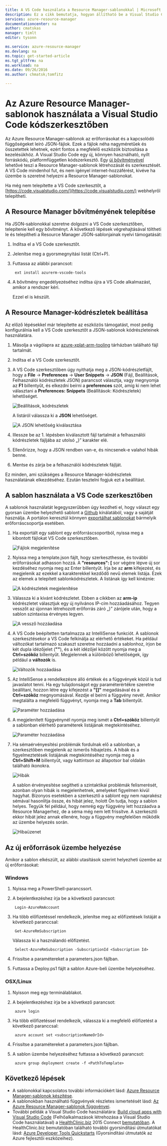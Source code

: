 ```yaml
---
title: A VS Code használata a Resource Manager-sablonokkal | Microsoft Docs
description: Ez a cikk bemutatja, hogyan állítható be a Visual Studio Code az Azure Resource Manager-sablonok létrehozására.
services: azure-resource-manager
documentationcenter: na
author: cmatskas
manager: timlt
editor: tysonn

ms.service: azure-resource-manager
ms.devlang: na
ms.topic: get-started-article
ms.tgt_pltfrm: na
ms.workload: na
ms.date: 09/26/2016
ms.author: chmatsk;tomfitz

---
```

# Az Azure Resource Manager-sablonok használata a Visual Studio Code kódszerkesztőben
Az Azure Resource Manager-sablonok az erőforrásokat és a kapcsolódó függőségeket leíró JSON-fájlok. Ezek a fájlok néha nagyméretűek és összetettek lehetnek, ezért fontos a megfelelő eszközök biztosítása a kezelésükhöz. A Visual Studio Code egy új, könnyen használható, nyílt forráskódú, platformfüggetlen kódszerkesztő. Egy [új bővítményével](https://marketplace.visualstudio.com/items?itemName=msazurermtools.azurerm-vscode-tools) lehetővé teszi a Resource Manager-sablonok létrehozását és szerkesztését. A VS Code mindenhol fut, és nem igényel internet-hozzáférést, kivéve ha üzembe is szeretné helyezni a Resource Manager-sablonokat.

Ha még nem telepítette a VS Code szerkesztőt, a [https://code.visualstudio.com/](https://code.visualstudio.com/) webhelyről telepítheti.

## A Resource Manager bővítményének telepítése
Ha JSON-sablonokkal szeretne dolgozni a VS Code szerkesztőben, telepítenie kell egy bővítményt. A következő lépések végrehajtásával töltheti le és telepítheti a Resource Manager JSON-sablonjainak nyelvi támogatását:

1. Indítsa el a VS Code szerkesztőt. 
2. Jelenítse meg a gyorsmegnyitási listát (Ctrl+P). 
3. Futtassa az alábbi parancsot: 
   
        ext install azurerm-vscode-tools
4. A bővítmény engedélyezéséhez indítsa újra a VS Code alkalmazást, amikor a rendszer kéri. 
   
   Ezzel el is készült.

## A Resource Manager-kódrészletek beállítása
Az előző lépésekkel már telepítette az eszközös támogatást, most pedig konfigurálnia kell a VS Code szerkesztőt a JSON-sablonok kódrészleteinek használatára.

1. Másolja a vágólapra az [azure-xplat-arm-tooling](https://raw.githubusercontent.com/Azure/azure-xplat-arm-tooling/master/VSCode/armsnippets.json) tárházban található fájl tartalmát.
2. Indítsa el a VS Code szerkesztőt. 
3. A VS Code szerkesztőben úgy nyithatja meg a JSON-kódrészletfájlt, hogy a **File** -> **Preferences** -> **User Snippets** -> **JSON** (Fájl, Beállítások, Felhasználói kódrészletek JSON) parancsot választja, vagy megnyomja az **F1** billentyűt, és elkezdni beírni a **preferences** szót, amíg ki nem lehet választani a **Preferences: Snippets** (Beállítások: Kódrészletek) lehetőséget.
   
    ![Beállítások, kódrészletek](./media/resource-manager-vs-code/preferences-snippets.png)
   
    A listáról válassza ki a **JSON** lehetőséget.
   
    ![A JSON lehetőség kiválasztása](./media/resource-manager-vs-code/select-json.png)
4. Illessze be az 1. lépésben kiválasztott fájl tartalmát a felhasználói kódrészletek fájljába az utolsó „}” karakter elé. 
5. Ellenőrizze, hogy a JSON rendben van-e, és nincsenek-e valahol hibák benne. 
6. Mentse és zárja be a felhasználói kódrészletek fájlját.

Ez minden, ami szükséges a Resource Manager-kódrészletek használatának elkezdéséhez. Ezután tesztelni fogjuk ezt a beállítást.

## A sablon használata a VS Code szerkesztőben
A sablonok használatát legegyszerűbben úgy kezdheti el, hogy választ egy gyorsan üzembe helyezhető sablont a [Github](https://github.com/Azure/azure-quickstart-templates) kínálatából, vagy a sajátját használja. A portálon keresztül könnyen [exportálhat sablonokat](resource-manager-export-template.md) bármelyik erőforráscsoportja esetében. 

1. Ha exportált egy sablont egy erőforráscsoportból, nyissa meg a kibontott fájlokat VS Code szerkesztőben.
   
    ![Fájlok megjelenítése](./media/resource-manager-vs-code/show-files.png)
2. Nyissa meg a template.json fájlt, hogy szerkeszthesse, és további erőforrásokat adhasson hozzá. A **"resources": [** sor végére lépve új sor kezdéséhez nyomja meg az Enter billentyűt. Írja be az **arm** kifejezést, és megjelenik az ezekkel a karakterekkel kezdődő nevű elemek listája. Ezek az elemek a telepített sablonkódrészletek. A listának így kell kinéznie: 
   
    ![A kódrészletek megjelenítése](./media/resource-manager-vs-code/type-snippets.png)
3. Válassza ki a kívánt kódrészletet. Ebben a cikkben az **arm-ip** kódrészletet választjuk egy új nyilvános IP-cím hozzáadásához. Tegyen vesszőt az újonnan létrehozott erőforrás záró „}” zárójele után, hogy a sablon szintaxisa érvényes legyen.
   
     ![A vessző hozzáadása](./media/resource-manager-vs-code/add-comma.png)
4. A VS Code beépítetten tartalmazza az IntelliSense funkciót. A sablonok szerkesztésekor a VS Code felkínálja az elérhető értékeket. Ha például változókat tartalmazó szakaszt szeretne hozzáadni a sablonhoz, írjon be két dupla idézőjelet (**""**), és a két idézőjel között nyomja meg a **Ctrl+szóköz** billentyűt. Megjelennek a különböző lehetőségek, így például a **változók** is.
   
    ![Változók hozzáadása](./media/resource-manager-vs-code/add-variables.png)
5. Az IntelliSense a rendelkezésre álló értékek és a függvények közül is tud javaslatot tenni. Ha egy tulajdonságot egy paraméterértékre szeretne beállítani, hozzon létre egy kifejezést a **"[]"** megadásával és a **Ctrl+szóköz** megnyomásával. Kezdje el beírni a függvény nevét. Amikor megtalálta a megfelelő függvényt, nyomja meg a **Tab** billentyűt.
   
    ![Paraméter hozzáadása](./media/resource-manager-vs-code/select-parameters.png)
6. A megjelenített függvénynél nyomja meg ismét a **Ctrl+szóköz** billentyűt a sablonban elérhető paraméterek listájának megtekintéséhez.
   
    ![Paraméter hozzáadása](./media/resource-manager-vs-code/select-avail-parameters.png)
7. Ha sémaérvényesítési problémák fordulnak elő a sablonban, a szerkesztőben megjelenik az ismerős hibajelzés. A hibák és a figyelmeztetések listájának megtekintéséhez nyomja meg a **Ctrl+Shift+M** billentyűt, vagy kattintson az állapotsor bal oldalán található ikonokra.
   
    ![Hibák](./media/resource-manager-vs-code/errors.png)
   
    A sablon érvényesítése segítheti a szintaktikai problémák felismerését, azonban olyan hibák is megjelenhetnek, amelyeket figyelmen kívül hagyhat. Bizonyos esetekben a szerkesztő a sablont egy nem naprakész sémával hasonlítja össze, és hibát jelez, holott Ön tudja, hogy a sablon helyes. Tegyük fel például, hogy nemrég egy függvény lett hozzáadva a Resource Managerhez, de a séma még nem lett frissítve. A szerkesztő ekkor hibát jelez annak ellenére, hogy a függvény megfelelően működik az üzembe helyezés során.
   
    ![Hibaüzenet](./media/resource-manager-vs-code/unrecognized-function.png)

## Az új erőforrások üzembe helyezése
Amikor a sablon elkészült, az alábbi utasítások szerint helyezheti üzembe az új erőforrásokat: 

### Windows
1. Nyissa meg a PowerShell-parancssort. 
2. A bejelentkezéshez írja be a következő parancsot: 
   
        Login-AzureRmAccount 
3. Ha több előfizetéssel rendelkezik, jelenítse meg az előfizetések listáját a következő paranccsal:
   
        Get-AzureRmSubscription
   
    Válassza ki a használandó előfizetést.
   
        Select-AzureRmSubscription -SubscriptionId <Subscription Id>
4. Frissítse a paramétereket a parameters.json fájlban.
5. Futtassa a Deploy.ps1 fájlt a sablon Azure-beli üzembe helyezéséhez.

### OSX/Linux
1. Nyisson meg egy terminálablakot. 
2. A bejelentkezéshez írja be a következő parancsot:
   
        azure login 
3. Ha több előfizetéssel rendelkezik, válassza ki a megfelelő előfizetést a következő paranccsal:
   
        azure account set <subscriptionNameOrId> 
4. Frissítse a paramétereket a parameters.json fájlban.
5. A sablon üzembe helyezéséhez futtassa a következő parancsot:
   
        azure group deployment create -f <PathToTemplate> 

## Következő lépések
* A sablonokkal kapcsolatos további információkért lásd: [Azure Resource Manager-sablonok készítése](resource-group-authoring-templates.md).
* A sablonokban használható függvények részletes ismertetését lásd: [Az Azure Resource Manager-sablonok függvényei](resource-group-template-functions.md).
* További példák a Visual Studio Code használatára: [Build cloud apps with Visual Studio Code](https://github.com/Microsoft/HealthClinic.biz/wiki/Build-cloud-apps-with-Visual-Studio-Code) (Felhőalkalmazások létrehozása a Visual Studio Code használatával) a [HealthClinic.biz](https://github.com/Microsoft/HealthClinic.biz) 2015 Connect [bemutatóban](https://blogs.msdn.microsoft.com/visualstudio/2015/12/08/connectdemos-2015-healthclinic-biz/). A HealthClinic.biz bemutatóban található további gyorsindítási útmutatókat lásd: [Azure Developer Tools Quickstarts](https://github.com/Microsoft/HealthClinic.biz/wiki/Azure-Developer-Tools-Quickstarts) (Gyorsindítási útmutatók az Azure fejlesztői eszközeihez).

<!--HONumber=Sep16_HO4-->



